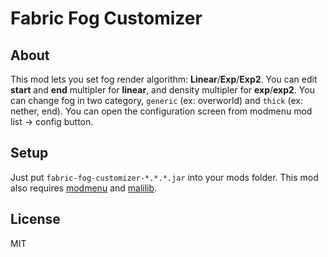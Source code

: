 # Fabric Fog Customizer

## About

This mod lets you set fog render algorithm: **Linear**/**Exp**/**Exp2**. You can edit **start** and **end** multipler for **linear**, and density multipler for **exp**/**exp2**. You can change fog in two category, `generic` (ex: overworld) and `thick` (ex: nether, end). You can open the configuration screen from modmenu mod list -> config button.

## Setup

Just put `fabric-fog-customizer-*.*.*.jar` into your mods folder. This mod also requires [modmenu](https://www.curseforge.com/minecraft/mc-mods/modmenu) and [malilib](https://www.curseforge.com/minecraft/mc-mods/malilib).


## License

MIT
